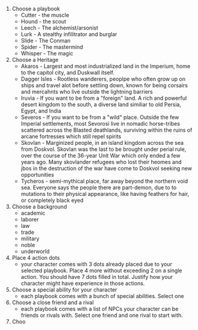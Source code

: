 1. Choose a playbook
	- Cutter - the muscle
	- Hound - the scout
	- Leech - The alchemist/arsonist
	- Lurk - A stealthy infilitrator and burglar
	- Slide - The Conman
	- Spider - The mastermind
	- Whisper - The magic
2. Choose a Heritage
	- Akaros - Largest and most industrialized land in the Imperium, home to the capitol city, and Duskwall itself. 
	- Dagger Isles - Rootless wanderers, peoplpe who often grow up on ships and travel alot before settling down, known for being corsairs and mercahnts who live outside the lightning barriers
	- Iruvia - If you want to be from a "foreign" land. A rich and powerful desert kingdom to the south, a diverse land similiar to old Persia, Egypt, and India
	- Severos - If you want to be from a "wild" place. Outside the few Imperial settlements, most Sevorosi live in nomadic horse-tribes scattered across the Blasted deathlands, surviving within the ruins of arcane fortresses which still repel spirits
	- Skovlan - Marginized people, in an island kingdom across the sea from Doskvol. Skovlan was the last to be brought under perial rule, over the course of the 36-year Unit War which only ended a few years ago. Many skovlander refugees who lost their heomes and jbos in the destruction of the war have come to Doskvol seeking new opportunities
	- Tycheros - semi-mythical place, far away beyond the northern void sea. Everyone says the people there are part-demon, due to to mutations to their physical appearance, like having feathers for hair, or completely black eyed
3. Choose a background 
	- academic
	- laborer
	- law
	- trade
	- military
	- noble
	- underworld
4. Place 4 action dots
	- your character comes with 3 dots already placed due to your selected playbook. Place 4 more without exceeding 2 on a single action. You should have 7 dots filled in total. Justify how your character might have experience in those actions.
5. Choose a special ability for your character
	- each playbook comes with a bunch of special abilities. Select one 
6. Choose a close friend and a rival
	- each playbook comes with a list of NPCs your character can be friends or rivals with. Select one friend and one rival to start with.
7. Choo
